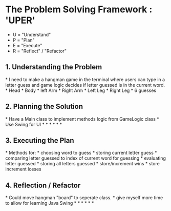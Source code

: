 <h1>The Problem Solving Framework : 'UPER'</h1>

* U = "Understand"
* P = "Plan"
* E = "Execute"
* R = "Reflect" / "Refactor"

<h2>1. Understanding the Problem</h2>
* I need to make a hangman game in the terminal where users can type in a letter guess and game logic decides if letter guessed is in the current word. 
* Head
* Body
* left Arm
* Right Arm
* Left Leg
* Right Leg
* 6 guesses
<h2>
    2. Planning the Solution
</h2>
* Have a Main class to implement methods logic from GameLogic class
* Use Swing for UI
*
*
*
*
*
*
<h2>
    3. Executing the Plan
</h2>
* Methods for:
  * choosing word to guess
* storing current letter guess  
* comparing letter guessed to index of current word for guessing
* evaluating letter guessed
* storing all letters guessed
* store/increment wins
* store increment losses

<h2>
    4. Reflection / Refactor
</h2>
* Could move hangman "board" to seperate class. 
* give myself more time to allow for learning Java Swing
*
*
*
*
*
*